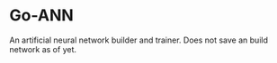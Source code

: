# Go-ANN
An artificial neural network builder and trainer. Does not save an build network as of yet.
